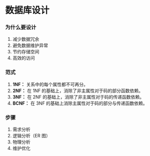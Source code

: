 # 数据库设计

### 为什么要设计
1. 减少数据冗余
2. 避免数据维护异常
3. 节约存储空间
4. 高效的访问

### 范式
1. **1NF：** 关系中的每个属性都不可再分。
2. **2NF：** 在 1NF 的基础上，消除了非主属性对于码的部分函数依赖。
3. **3NF：** 在 2NF 的基础上，消除了非主属性对于码的传递函数依赖。
4. **BCNF：** 在 3NF 的基础上消除主属性对于码的部分与传递函数依赖。

### 步骤
1. 需求分析
2. 逻辑分析（ER 图）
3. 物理分析
4. 维护优化
